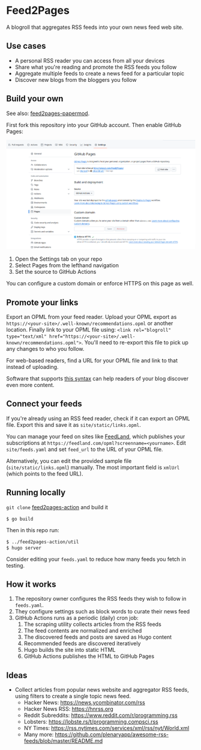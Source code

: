 # Feed2Pages

A blogroll that aggregates RSS feeds into your own news feed web site.


## Use cases

* A personal RSS reader you can access from all your devices
* Share what you're reading and promote the RSS feeds you follow
* Aggregate multiple feeds to create a news feed for a particular topic
* Discover new blogs from the bloggers you follow


## Build your own

See also: [feed2pages-papermod](https://github.com/ralexander-phi/feed2pages-papermod).

First fork this repository into your GitHub account.
Then enable GitHub Pages:

![Steps to enable GitHub Pages](images/Enable-Pages.png)

1. Open the Settings tab on your repo
2. Select Pages from the lefthand navigation
3. Set the source to GitHub Actions

You can configure a custom domain or enforce HTTPS on this page as well.


## Promote your links

Export an OPML from your feed reader.
Upload your OPML export as `https://<your-site>/.well-known/recommendations.opml` or another location.
Finally link to your OPML file using: `<link rel="blogroll" type="text/xml" href="https://<your-site>/.well-known/recommendations.opml">`.
You'll need to re-export this file to pick up any changes to who you follow.

For web-based readers, find a URL for your OPML file and link to that instead of uploading.

Software that supports [this syntax](https://opml.org/blogroll.opml) can help readers of your blog discover even more content.


## Connect your feeds

If you're already using an RSS feed reader, check if it can export an OPML file.
Export this and save it as `site/static/links.opml`.

You can manage your feed on sites like [FeedLand](https://feedland.com), which publishes your subscriptions at `https://feedland.com/opml?screenname=<yourname>`.
Edit `site/feeds.yaml` and set `feed_url` to the URL of your OPML file.

Alternatively, you can edit the provided sample file (`site/static/links.opml`) manually.
The most important field is `xmlUrl` (which points to the feed URL).


## Running locally

`git clone` [feed2pages-action](https://github.com/ralexander-phi/feed2pages-action) and build it

    $ go build

Then in this repo run:

    $ ../feed2pages-action/util
    $ hugo server


Consider editing your `feeds.yaml` to reduce how many feeds you fetch in testing.


## How it works

1. The repository owner configures the RSS feeds they wish to follow in `feeds.yaml`.
2. They configure settings such as block words to curate their news feed
3. GitHub Actions runs as a periodic (daily) cron job:
    1. The scraping utility collects articles from the RSS feeds
    2. The feed contents are normalized and enriched
    3. The discovered feeds and posts are saved as Hugo content
    4. Recommended feeds are discovered iteratively
    5. Hugo builds the site into static HTML
    6. GitHub Actions publishes the HTML to GitHub Pages


## Ideas

* Collect articles from popular news website and aggregator RSS feeds, using filters to create a single topic news feed.
  * Hacker News: https://news.ycombinator.com/rss
  * Hacker News RSS: https://hnrss.org
  * Reddit Subreddits: https://www.reddit.com/r/programming.rss
  * Lobsters: https://lobste.rs/t/programming,compsci.rss
  * NY Times: https://rss.nytimes.com/services/xml/rss/nyt/World.xml
  * Many more: https://github.com/plenaryapp/awesome-rss-feeds/blob/master/README.md
